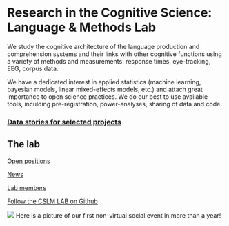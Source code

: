 

# Research in the Cognitive Science: Language & Methods Lab

We study the cognitive architecture of the language production and comprehension systems and their links with other cognitive functions using a variety of methods and measurements: response times, eye-tracking, EEG, corpus data. 

We have a dedicated interest in applied statistics (machine learning, bayesian models, linear mixed-effects models, etc.) and attach great importance to open science practices. We do our best to use available tools, inculding pre-registration, power-analyses, sharing of data and code. 



### [Data stories for selected projects](https://valentinatretti.github.io/Overview/)



## The lab

[Open positions](https://valentinatretti.github.io/Open-Positions/)  

[News](https://valentinatretti.github.io/Lab-News/)  

[Lab members](https://valentinatretti.github.io/Lab-Members/)  

[Follow the CSLM LAB on Github](https://github.com/cslm-lab)







<img src="./Lab_June2021.jpg">
Here is a picture of our first non-virtual social event in more than a year!
